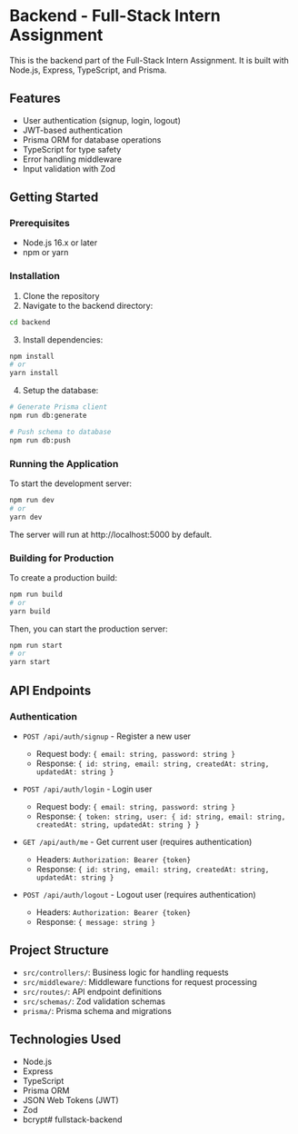 # Backend - Full-Stack Intern Assignment

This is the backend part of the Full-Stack Intern Assignment. It is built with Node.js, Express, TypeScript, and Prisma.

## Features

- User authentication (signup, login, logout)
- JWT-based authentication
- Prisma ORM for database operations
- TypeScript for type safety
- Error handling middleware
- Input validation with Zod

## Getting Started

### Prerequisites

- Node.js 16.x or later
- npm or yarn

### Installation

1. Clone the repository
2. Navigate to the backend directory:

```bash
cd backend
```

3. Install dependencies:

```bash
npm install
# or
yarn install
```

4. Setup the database:

```bash
# Generate Prisma client
npm run db:generate

# Push schema to database
npm run db:push
```

### Running the Application

To start the development server:

```bash
npm run dev
# or
yarn dev
```

The server will run at http://localhost:5000 by default.

### Building for Production

To create a production build:

```bash
npm run build
# or
yarn build
```

Then, you can start the production server:

```bash
npm run start
# or
yarn start
```

## API Endpoints

### Authentication

- `POST /api/auth/signup` - Register a new user
  - Request body: `{ email: string, password: string }`
  - Response: `{ id: string, email: string, createdAt: string, updatedAt: string }`

- `POST /api/auth/login` - Login user
  - Request body: `{ email: string, password: string }`
  - Response: `{ token: string, user: { id: string, email: string, createdAt: string, updatedAt: string } }`

- `GET /api/auth/me` - Get current user (requires authentication)
  - Headers: `Authorization: Bearer {token}`
  - Response: `{ id: string, email: string, createdAt: string, updatedAt: string }`

- `POST /api/auth/logout` - Logout user (requires authentication)
  - Headers: `Authorization: Bearer {token}`
  - Response: `{ message: string }`

## Project Structure

- `src/controllers/`: Business logic for handling requests
- `src/middleware/`: Middleware functions for request processing
- `src/routes/`: API endpoint definitions
- `src/schemas/`: Zod validation schemas
- `prisma/`: Prisma schema and migrations

## Technologies Used

- Node.js
- Express
- TypeScript
- Prisma ORM
- JSON Web Tokens (JWT)
- Zod
- bcrypt#   f u l l s t a c k - b a c k e n d  
 